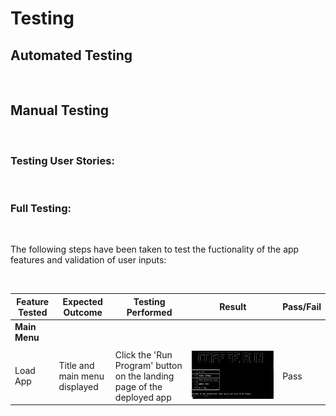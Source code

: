 # **Testing**

## **Automated Testing**

<br>

## **Manual Testing**

<br>

### **Testing User Stories:**

<br>

### **Full Testing:**

<br>

The following steps have been taken to test the fuctionality of the app features and validation of user inputs:

<br>

| Feature Tested | Expected Outcome | Testing Performed | Result | Pass/Fail |
| ------- | ---------------- | ----------------- | ------ | --------- |
| **Main Menu**  |
|         |
| Load App | Title and main menu displayed | Click the 'Run Program' button on the landing page of the deployed app | ![App Loaded](docs/features/coffee-run-main-menu.png) | Pass |
